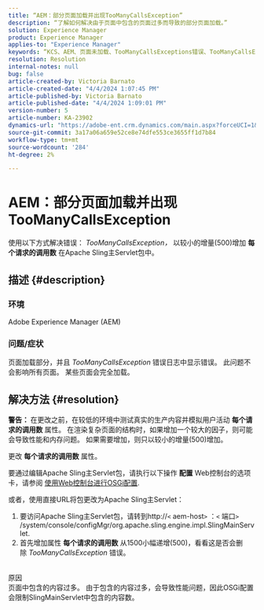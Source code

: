 ```yaml
---
title: “AEM：部分页面加载并出现TooManyCallsException”
description: “了解如何解决由于页面中包含的页面过多而导致的部分页面加载。”
solution: Experience Manager
product: Experience Manager
applies-to: "Experience Manager"
keywords: “KCS、AEM、页面未加载、TooManyCallsExceptions错误、TooManyCallsExceptions、Adobe Experience Manager、疑难解答、Experience Manager”
resolution: Resolution
internal-notes: null
bug: false
article-created-by: Victoria Barnato
article-created-date: "4/4/2024 1:07:45 PM"
article-published-by: Victoria Barnato
article-published-date: "4/4/2024 1:09:01 PM"
version-number: 5
article-number: KA-23902
dynamics-url: "https://adobe-ent.crm.dynamics.com/main.aspx?forceUCI=1&pagetype=entityrecord&etn=knowledgearticle&id=65ed9052-84f2-ee11-904b-6045bd034c54"
source-git-commit: 3a17a06a659e52ce8e74dfe553ce3655ff1d7b84
workflow-type: tm+mt
source-wordcount: '284'
ht-degree: 2%

---
```


# AEM：部分页面加载并出现TooManyCallsException


使用以下方式解决错误： *TooManyCallsException，* 以较小的增量(500)增加 <b>每个请求的调用数</b> 在Apache Sling主Servlet包中。

## 描述 {#description}


### 环境

Adobe Experience Manager (AEM)

### 问题/症状

页面加载部分，并且 *TooManyCallsException* 错误日志中显示错误。 此问题不会影响所有页面。 某些页面会完全加载。


## 解决方法 {#resolution}


<b>警告： </b>在更改之前，在较低的环境中测试真实的生产内容并模拟用户活动 <b>每个请求的调用数</b> 属性。 在渲染复杂页面的结构时，如果增加一个较大的因子，则可能会导致性能和内存问题。 如果需要增加，则只以较小的增量(500)增加。 

更改 <b>每个请求的调用数</b> 属性。

要通过编辑Apache Sling主Servlet包，请执行以下操作 <b>配置</b> Web控制台的选项卡，请参阅 [使用Web控制台进行OSGi配置](https://experienceleague.adobe.com/en/docs/experience-manager-65/content/implementing/deploying/configuring/configuring-osgi#osgi-configuration-with-the-web-console).

或者，使用直接URL将包更改为Apache Sling主Servlet：

1. 要访问Apache Sling主Servlet包，请转到http://`<` aem-host`>` ：`<` 端口`>` /system/console/configMgr/org.apache.sling.engine.impl.SlingMainServlet.
2. 首先增加属性 <b>每个请求的调用数</b> 从1500小幅递增(500)，看看这是否会删除 *TooManyCallsException* 错误。

<br>原因<br>
页面中包含的内容过多。 由于包含的内容过多，会导致性能问题，因此OSGi配置会限制SlingMainServlet中包含的内容数。

